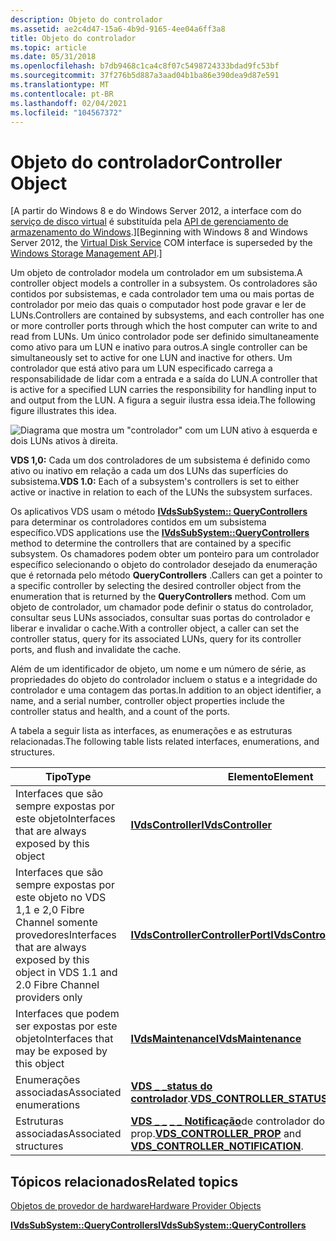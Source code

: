```yaml
---
description: Objeto do controlador
ms.assetid: ae2c4d47-15a6-4b9d-9165-4ee04a6ff3a8
title: Objeto do controlador
ms.topic: article
ms.date: 05/31/2018
ms.openlocfilehash: b7db9468c1ca4c8f07c5498724333bdad9fc53bf
ms.sourcegitcommit: 37f276b5d887a3aad04b1ba86e390dea9d87e591
ms.translationtype: MT
ms.contentlocale: pt-BR
ms.lasthandoff: 02/04/2021
ms.locfileid: "104567372"
---
```

# <a name="controller-object"></a><span data-ttu-id="ffd42-103">Objeto do controlador</span><span class="sxs-lookup"><span data-stu-id="ffd42-103">Controller Object</span></span>

<span data-ttu-id="ffd42-104">\[A partir do Windows 8 e do Windows Server 2012, a interface com do [serviço de disco virtual](virtual-disk-service-portal.md) é substituída pela [API de gerenciamento de armazenamento do Windows](/previous-versions/windows/desktop/stormgmt/windows-storage-management-api-portal).\]</span><span class="sxs-lookup"><span data-stu-id="ffd42-104">\[Beginning with Windows 8 and Windows Server 2012, the [Virtual Disk Service](virtual-disk-service-portal.md) COM interface is superseded by the [Windows Storage Management API](/previous-versions/windows/desktop/stormgmt/windows-storage-management-api-portal).\]</span></span>

<span data-ttu-id="ffd42-105">Um objeto de controlador modela um controlador em um subsistema.</span><span class="sxs-lookup"><span data-stu-id="ffd42-105">A controller object models a controller in a subsystem.</span></span> <span data-ttu-id="ffd42-106">Os controladores são contidos por subsistemas, e cada controlador tem uma ou mais portas de controlador por meio das quais o computador host pode gravar e ler de LUNs.</span><span class="sxs-lookup"><span data-stu-id="ffd42-106">Controllers are contained by subsystems, and each controller has one or more controller ports through which the host computer can write to and read from LUNs.</span></span> <span data-ttu-id="ffd42-107">Um único controlador pode ser definido simultaneamente como ativo para um LUN e inativo para outros.</span><span class="sxs-lookup"><span data-stu-id="ffd42-107">A single controller can be simultaneously set to active for one LUN and inactive for others.</span></span> <span data-ttu-id="ffd42-108">Um controlador que está ativo para um LUN especificado carrega a responsabilidade de lidar com a entrada e a saída do LUN.</span><span class="sxs-lookup"><span data-stu-id="ffd42-108">A controller that is active for a specified LUN carries the responsibility for handling input to and output from the LUN.</span></span> <span data-ttu-id="ffd42-109">A figura a seguir ilustra essa ideia.</span><span class="sxs-lookup"><span data-stu-id="ffd42-109">The following figure illustrates this idea.</span></span>

![Diagrama que mostra um "controlador" com um LUN ativo à esquerda e dois LUNs ativos à direita.](images/vdscontroller.png)

<span data-ttu-id="ffd42-111">**VDS 1,0:** Cada um dos controladores de um subsistema é definido como ativo ou inativo em relação a cada um dos LUNs das superfícies do subsistema.</span><span class="sxs-lookup"><span data-stu-id="ffd42-111">**VDS 1.0:** Each of a subsystem's controllers is set to either active or inactive in relation to each of the LUNs the subsystem surfaces.</span></span>

<span data-ttu-id="ffd42-112">Os aplicativos VDS usam o método [**IVdsSubSystem:: QueryControllers**](/windows/desktop/api/Vds/nf-vds-ivdssubsystem-querycontrollers) para determinar os controladores contidos em um subsistema específico.</span><span class="sxs-lookup"><span data-stu-id="ffd42-112">VDS applications use the [**IVdsSubSystem::QueryControllers**](/windows/desktop/api/Vds/nf-vds-ivdssubsystem-querycontrollers) method to determine the controllers that are contained by a specific subsystem.</span></span> <span data-ttu-id="ffd42-113">Os chamadores podem obter um ponteiro para um controlador específico selecionando o objeto do controlador desejado da enumeração que é retornada pelo método **QueryControllers** .</span><span class="sxs-lookup"><span data-stu-id="ffd42-113">Callers can get a pointer to a specific controller by selecting the desired controller object from the enumeration that is returned by the **QueryControllers** method.</span></span> <span data-ttu-id="ffd42-114">Com um objeto de controlador, um chamador pode definir o status do controlador, consultar seus LUNs associados, consultar suas portas do controlador e liberar e invalidar o cache.</span><span class="sxs-lookup"><span data-stu-id="ffd42-114">With a controller object, a caller can set the controller status, query for its associated LUNs, query for its controller ports, and flush and invalidate the cache.</span></span>

<span data-ttu-id="ffd42-115">Além de um identificador de objeto, um nome e um número de série, as propriedades do objeto do controlador incluem o status e a integridade do controlador e uma contagem das portas.</span><span class="sxs-lookup"><span data-stu-id="ffd42-115">In addition to an object identifier, a name, and a serial number, controller object properties include the controller status and health, and a count of the ports.</span></span>

<span data-ttu-id="ffd42-116">A tabela a seguir lista as interfaces, as enumerações e as estruturas relacionadas.</span><span class="sxs-lookup"><span data-stu-id="ffd42-116">The following table lists related interfaces, enumerations, and structures.</span></span>



| <span data-ttu-id="ffd42-117">Tipo</span><span class="sxs-lookup"><span data-stu-id="ffd42-117">Type</span></span>                                                                                              | <span data-ttu-id="ffd42-118">Elemento</span><span class="sxs-lookup"><span data-stu-id="ffd42-118">Element</span></span>                                                                                                                        |
|---------------------------------------------------------------------------------------------------|--------------------------------------------------------------------------------------------------------------------------------|
| <span data-ttu-id="ffd42-119">Interfaces que são sempre expostas por este objeto</span><span class="sxs-lookup"><span data-stu-id="ffd42-119">Interfaces that are always exposed by this object</span></span>                                                 | [<span data-ttu-id="ffd42-120">**IVdsController**</span><span class="sxs-lookup"><span data-stu-id="ffd42-120">**IVdsController**</span></span>](/windows/desktop/api/Vds/nn-vds-ivdscontroller)                                                                                       |
| <span data-ttu-id="ffd42-121">Interfaces que são sempre expostas por este objeto no VDS 1,1 e 2,0 Fibre Channel somente provedores</span><span class="sxs-lookup"><span data-stu-id="ffd42-121">Interfaces that are always exposed by this object in VDS 1.1 and 2.0 Fibre Channel providers only</span></span> | [<span data-ttu-id="ffd42-122">**IVdsControllerControllerPort**</span><span class="sxs-lookup"><span data-stu-id="ffd42-122">**IVdsControllerControllerPort**</span></span>](/windows/desktop/api/Vds/nn-vds-ivdscontrollercontrollerport)                                                           |
| <span data-ttu-id="ffd42-123">Interfaces que podem ser expostas por este objeto</span><span class="sxs-lookup"><span data-stu-id="ffd42-123">Interfaces that may be exposed by this object</span></span>                                                     | [<span data-ttu-id="ffd42-124">**IVdsMaintenance**</span><span class="sxs-lookup"><span data-stu-id="ffd42-124">**IVdsMaintenance**</span></span>](/windows/desktop/api/Vds/nn-vds-ivdsmaintenance)                                                                                     |
| <span data-ttu-id="ffd42-125">Enumerações associadas</span><span class="sxs-lookup"><span data-stu-id="ffd42-125">Associated enumerations</span></span>                                                                           | <span data-ttu-id="ffd42-126">[**VDS \_ \_status do controlador**](/windows/desktop/api/Vds/ne-vds-vds_controller_status).</span><span class="sxs-lookup"><span data-stu-id="ffd42-126">[**VDS\_CONTROLLER\_STATUS**](/windows/desktop/api/Vds/ne-vds-vds_controller_status).</span></span>                                                                      |
| <span data-ttu-id="ffd42-127">Estruturas associadas</span><span class="sxs-lookup"><span data-stu-id="ffd42-127">Associated structures</span></span>                                                                             | <span data-ttu-id="ffd42-128">[**VDS \_ \_**](/windows/desktop/api/Vds/ns-vds-vds_controller_prop) [**\_ \_ Notificação**](/windows/desktop/api/Vds/ns-vds-vds_controller_notification)de controlador do VDS e de prop.</span><span class="sxs-lookup"><span data-stu-id="ffd42-128">[**VDS\_CONTROLLER\_PROP**](/windows/desktop/api/Vds/ns-vds-vds_controller_prop) and [**VDS\_CONTROLLER\_NOTIFICATION**](/windows/desktop/api/Vds/ns-vds-vds_controller_notification).</span></span> |



 

## <a name="related-topics"></a><span data-ttu-id="ffd42-129">Tópicos relacionados</span><span class="sxs-lookup"><span data-stu-id="ffd42-129">Related topics</span></span>

<dl> <dt>

[<span data-ttu-id="ffd42-130">Objetos de provedor de hardware</span><span class="sxs-lookup"><span data-stu-id="ffd42-130">Hardware Provider Objects</span></span>](hardware-provider-objects.md)
</dt> <dt>

[<span data-ttu-id="ffd42-131">**IVdsSubSystem::QueryControllers**</span><span class="sxs-lookup"><span data-stu-id="ffd42-131">**IVdsSubSystem::QueryControllers**</span></span>](/windows/desktop/api/Vds/nf-vds-ivdssubsystem-querycontrollers)
</dt> </dl>

 

 
